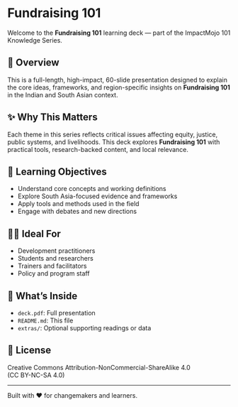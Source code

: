 # Fundraising 101

Welcome to the **Fundraising 101** learning deck — part of the ImpactMojo 101 Knowledge Series.

## 📘 Overview
This is a full-length, high-impact, 60-slide presentation designed to explain the core ideas, frameworks, and region-specific insights on **Fundraising 101** in the Indian and South Asian context.

## ✨ Why This Matters
Each theme in this series reflects critical issues affecting equity, justice, public systems, and livelihoods. This deck explores **Fundraising 101** with practical tools, research-backed content, and local relevance.

## 🎯 Learning Objectives
- Understand core concepts and working definitions
- Explore South Asia-focused evidence and frameworks
- Apply tools and methods used in the field
- Engage with debates and new directions

## 🧑‍🏫 Ideal For
- Development practitioners
- Students and researchers
- Trainers and facilitators
- Policy and program staff

## 📁 What’s Inside
- `deck.pdf`: Full presentation
- `README.md`: This file
- `extras/`: Optional supporting readings or data

## 🪪 License
Creative Commons Attribution-NonCommercial-ShareAlike 4.0  
(CC BY-NC-SA 4.0)

---
Built with ❤️ for changemakers and learners.
